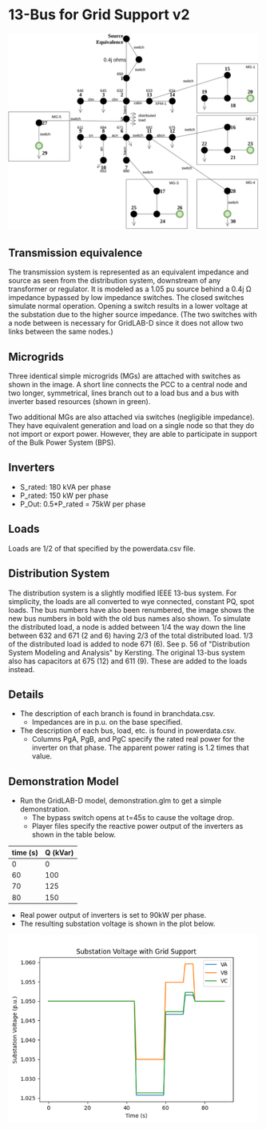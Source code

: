 # 13-Bus for Grid Support v2

<img src="13busGridSupport.png" width="500"/>

## Transmission equivalence
The transmission system is represented as an equivalent impedance and source as seen from the distribution system, 
downstream of any transformer or regulator. 
It is modeled as a 1.05 pu source behind a 0.4j Ω impedance bypassed by low impedance switches. The closed 
switches 
simulate normal operation. Opening a switch results in a lower voltage at the substation due to the higher source 
impedance. (The two switches with a node between is necessary for GridLAB-D since it does not allow two links 
between the same nodes.)
## Microgrids
Three identical simple microgrids (MGs) are attached with switches as shown in the image. A short line connects the 
PCC to a central node and two longer, symmetrical, lines branch out to a load bus and a bus with inverter based 
resources (shown in green).

Two additional MGs are also attached via switches (negligible impedance). They have equivalent generation and load on 
a single node so that they do not import or export power. However, they are able to participate in support of the 
Bulk Power System (BPS).

## Inverters 
 - S_rated: 180 kVA per phase
 - P_rated: 150 kW per phase
 - P_Out: 0.5*P_rated = 75kW per phase

## Loads
 Loads are 1/2 of that specified by the powerdata.csv file.

## Distribution System
The distribution system is a slightly modified IEEE 13-bus system. For simplicity, the loads are all converted to wye 
connected, constant PQ, spot loads. The bus numbers have also been renumbered, the image shows the new bus numbers in 
bold with the old bus names also shown.
To simulate the distributed load, a node is added between 1/4 the way down the line between 632 and 671 (2 and 6) 
having 2/3 of the total distributed load. 1/3 of the distributed load is added to node 671 (6). See p. 56 of 
"Distribution System Modeling and Analysis" by Kersting.
The original 13-bus system also has capacitors at 675 (12) and 611 (9). These are added to the loads instead.
## Details
* The description of each branch is found in branchdata.csv.
  * Impedances are in p.u. on the base specified.
* The description of each bus, load, etc. is found in powerdata.csv.
  * Columns PgA, PgB, and PgC specify the rated real power for the inverter on that phase. The apparent power rating is 
    1.2 times that value.

## Demonstration Model
* Run the GridLAB-D model, demonstration.glm to get a simple demonstration. 
  * The bypass switch opens at t=45s to cause the voltage drop.
  * Player files specify the reactive power output of the inverters as shown in the table below.
  
| time (s) | Q (kVar) |
|----------|----------|
| 0        | 0        |
| 60       | 100      |
| 70       | 125      |
| 80       | 150      |

  * Real power output of inverters is set to 90kW per phase.
  * The resulting substation voltage is shown in the plot below.

<img width="500" src="substation_voltage.png"/>
